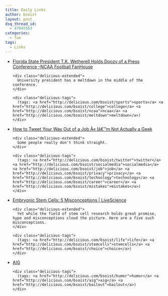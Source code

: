 ```yaml
---
title: Daily Links
author: bsoist
layout: post
dsq_thread_id:
  - 47845563
categories:
  - fun
tags:
  - Links
---
```

<ul class="delicious">
  <li>
    <div class="delicious-link">
      <a href="http://ncaafootball.fanhouse.com/2009/03/18/florida-state-president-t-k-wetherell-holds-doozy-of-a-press-co/">Florida State President T.K. Wetherell Holds Doozy of a Press Conference &#8211;NCAA Football FanHouse</a>
    </div>
    
    <div class="delicious-extended">
      University president has a meltdown in the middle of the conference.
    </div>
    
    <div class="delicious-tags">
      (tags: <a href="http://delicious.com/bsoist/sports">sports</a> <a href="http://delicious.com/bsoist/college">college</a> <a href="http://delicious.com/bsoist/ncaa">ncaa</a> <a href="http://delicious.com/bsoist/meltdown">meltdown</a>)
    </div>
  </li>
  
  <li>
    <div class="delicious-link">
      <a href="http://bhc3.wordpress.com/2009/03/17/how-to-tweet-your-way-out-of-a-job/">How to Tweet Your Way Out of a Job Â« Iâ€™m Not Actually a Geek</a>
    </div>
    
    <div class="delicious-extended">
      Some people really don't think straight.
    </div>
    
    <div class="delicious-tags">
      (tags: <a href="http://delicious.com/bsoist/twitter">twitter</a> <a href="http://delicious.com/bsoist/socialmedia">socialmedia</a> <a href="http://delicious.com/bsoist/job">job</a> <a href="http://delicious.com/bsoist/privacy">privacy</a> <a href="http://delicious.com/bsoist/technology">technology</a> <a href="http://delicious.com/bsoist/career">career</a> <a href="http://delicious.com/bsoist/mistakes">mistakes</a>)
    </div>
  </li>
  
  <li>
    <div class="delicious-link">
      <a href="http://www.livescience.com/health/090317-bad-stem-cells.html">Embryonic Stem Cells: 5 Misconceptions | LiveScience</a>
    </div>
    
    <div class="delicious-extended">
      Yet while the field of stem cell research holds great promise, hype and misconceptions cloud the picture. Here are a five such misconceptions.
    </div>
    
    <div class="delicious-tags">
      (tags: <a href="http://delicious.com/bsoist/life">life</a> <a href="http://delicious.com/bsoist/stemcells">stemcells</a> <a href="http://delicious.com/bsoist/choice">choice</a>)
    </div>
  </li>
  
  <li>
    <div class="delicious-link">
      <a href="http://s32.photobucket.com/albums/d11/skippybkroo/?action=view&current=AIGBlog3-15-09.jpg">AIG</a>
    </div>
    
    <div class="delicious-tags">
      (tags: <a href="http://delicious.com/bsoist/humor">humor</a> <a href="http://delicious.com/bsoist/aig">aig</a> <a href="http://delicious.com/bsoist/bailout">bailout</a>)
    </div>
  </li>
</ul>
